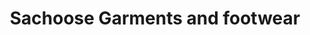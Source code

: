 ---
title: "Sachoose Garments and footwear"
url: /kollam/sachoose-garments-and-footwear/
shop: Allgemein
---